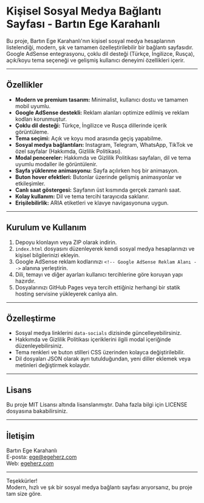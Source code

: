 # Kişisel Sosyal Medya Bağlantı Sayfası - Bartın Ege Karahanlı

Bu proje, Bartın Ege Karahanlı'nın kişisel sosyal medya hesaplarının listelendiği, modern, şık ve tamamen özelleştirilebilir bir bağlantı sayfasıdır.  
Google AdSense entegrasyonu, çoklu dil desteği (Türkçe, İngilizce, Rusça), açık/koyu tema seçeneği ve gelişmiş kullanıcı deneyimi özellikleri içerir.

---

## Özellikler

- **Modern ve premium tasarım:** Minimalist, kullanıcı dostu ve tamamen mobil uyumlu.
- **Google AdSense destekli:** Reklam alanları optimize edilmiş ve reklam kodları korunmuştur.
- **Çoklu dil desteği:** Türkçe, İngilizce ve Rusça dillerinde içerik görüntüleme.
- **Tema seçimi:** Açık ve koyu mod arasında geçiş yapabilme.
- **Sosyal medya bağlantıları:** Instagram, Telegram, WhatsApp, TikTok ve özel sayfalar (Hakkımda, Gizlilik Politikası).
- **Modal pencereler:** Hakkımda ve Gizlilik Politikası sayfaları, dil ve tema uyumlu modaller ile görüntülenir.
- **Sayfa yüklenme animasyonu:** Sayfa açılırken hoş bir animasyon.
- **Buton hover efektleri:** Butonlar üzerinde gelişmiş animasyonlar ve etkileşimler.
- **Canlı saat göstergesi:** Sayfanın üst kısmında gerçek zamanlı saat.
- **Kolay kullanım:** Dil ve tema tercihi tarayıcıda saklanır.
- **Erişilebilirlik:** ARIA etiketleri ve klavye navigasyonuna uygun.

---

## Kurulum ve Kullanım

1. Depoyu klonlayın veya ZIP olarak indirin.
2. `index.html` dosyasını düzenleyerek kendi sosyal medya hesaplarınızı ve kişisel bilgilerinizi ekleyin.
3. Google AdSense reklam kodlarınızı `<!-- Google AdSense Reklam Alanı -->` alanına yerleştirin.
4. Dili, temayı ve diğer ayarları kullanıcı tercihlerine göre koruyan yapı hazırdır.
5. Dosyalarınızı GitHub Pages veya tercih ettiğiniz herhangi bir statik hosting servisine yükleyerek canlıya alın.

---

## Özelleştirme

- Sosyal medya linklerini `data-socials` dizisinde güncelleyebilirsiniz.
- Hakkımda ve Gizlilik Politikası içeriklerini ilgili modal içeriğinde düzenleyebilirsiniz.
- Tema renkleri ve buton stilleri CSS üzerinden kolayca değiştirilebilir.
- Dil dosyaları JSON olarak ayrı tutulduğundan, yeni diller eklemek veya metinleri değiştirmek kolaydır.

---

## Lisans

Bu proje MIT Lisansı altında lisanslanmıştır. Daha fazla bilgi için LICENSE dosyasına bakabilirsiniz.

---

## İletişim

Bartın Ege Karahanlı  
E-posta: ege@egeherz.com  
Web: [egeherz.com](https://egeherz.com)

---

Teşekkürler!  
Modern, hızlı ve şık bir sosyal medya bağlantı sayfası arıyorsanız, bu proje tam size göre.
